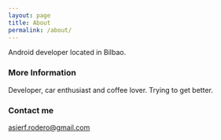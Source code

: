 ```yaml
---
layout: page
title: About
permalink: /about/
---
```


Android developer located in Bilbao.

### More Information

Developer, car enthusiast and coffee lover. Trying to get better.

### Contact me

[asierf.rodero@gmail.com](mailto:asierf.rodero@gmail.com)